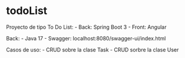 # todoList

Proyecto de tipo To Do List:
    - Back: Spring Boot 3
    - Front: Angular

Back:
    - Java 17
    - Swagger: localhost:8080/swagger-ui/index.html

Casos de uso:
    - CRUD sobre la clase Task
    - CRUD sorbre la clase User